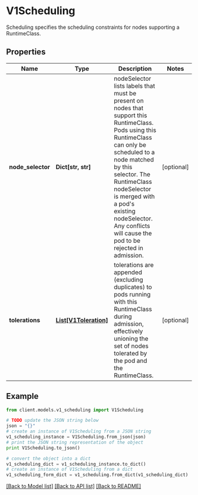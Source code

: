 # V1Scheduling

Scheduling specifies the scheduling constraints for nodes supporting a RuntimeClass.

## Properties
Name | Type | Description | Notes
------------ | ------------- | ------------- | -------------
**node_selector** | **Dict[str, str]** | nodeSelector lists labels that must be present on nodes that support this RuntimeClass. Pods using this RuntimeClass can only be scheduled to a node matched by this selector. The RuntimeClass nodeSelector is merged with a pod&#39;s existing nodeSelector. Any conflicts will cause the pod to be rejected in admission. | [optional] 
**tolerations** | [**List[V1Toleration]**](V1Toleration.md) | tolerations are appended (excluding duplicates) to pods running with this RuntimeClass during admission, effectively unioning the set of nodes tolerated by the pod and the RuntimeClass. | [optional] 

## Example

```python
from client.models.v1_scheduling import V1Scheduling

# TODO update the JSON string below
json = "{}"
# create an instance of V1Scheduling from a JSON string
v1_scheduling_instance = V1Scheduling.from_json(json)
# print the JSON string representation of the object
print V1Scheduling.to_json()

# convert the object into a dict
v1_scheduling_dict = v1_scheduling_instance.to_dict()
# create an instance of V1Scheduling from a dict
v1_scheduling_form_dict = v1_scheduling.from_dict(v1_scheduling_dict)
```
[[Back to Model list]](../README.md#documentation-for-models) [[Back to API list]](../README.md#documentation-for-api-endpoints) [[Back to README]](../README.md)


